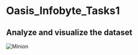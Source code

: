 # Oasis_Infobyte_Tasks1
## Analyze and visualize the dataset
![Minion](https://octodex.github.com/images/download.png)
